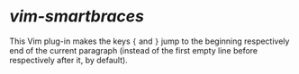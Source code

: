 *vim-smartbraces*
=================

This Vim plug-in makes the keys `{` and `}` jump to the beginning respectively
end of the current paragraph (instead of the first empty line before
respectively after it, by default).

